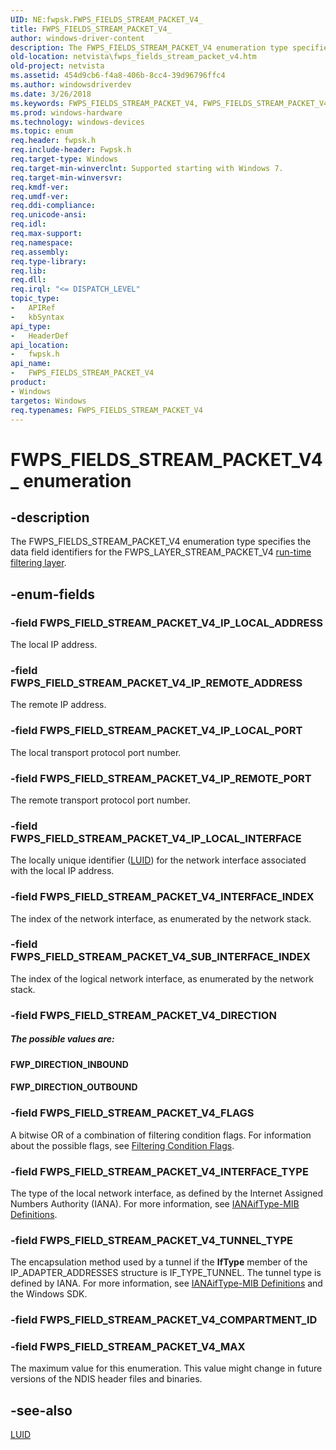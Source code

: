 ```yaml
---
UID: NE:fwpsk.FWPS_FIELDS_STREAM_PACKET_V4_
title: FWPS_FIELDS_STREAM_PACKET_V4_
author: windows-driver-content
description: The FWPS_FIELDS_STREAM_PACKET_V4 enumeration type specifies the data field identifiers for the FWPS_LAYER_STREAM_PACKET_V4 run-time filtering layer.
old-location: netvista\fwps_fields_stream_packet_v4.htm
old-project: netvista
ms.assetid: 454d9cb6-f4a8-406b-8cc4-39d96796ffc4
ms.author: windowsdriverdev
ms.date: 3/26/2018
ms.keywords: FWPS_FIELDS_STREAM_PACKET_V4, FWPS_FIELDS_STREAM_PACKET_V4 enumeration [Network Drivers Starting with Windows Vista], FWPS_FIELDS_STREAM_PACKET_V4_, FWPS_FIELD_STREAM_PACKET_V4_DIRECTION, FWPS_FIELD_STREAM_PACKET_V4_FLAGS, FWPS_FIELD_STREAM_PACKET_V4_INTERFACE_INDEX, FWPS_FIELD_STREAM_PACKET_V4_INTERFACE_TYPE, FWPS_FIELD_STREAM_PACKET_V4_IP_LOCAL_ADDRESS, FWPS_FIELD_STREAM_PACKET_V4_IP_LOCAL_INTERFACE, FWPS_FIELD_STREAM_PACKET_V4_IP_LOCAL_PORT, FWPS_FIELD_STREAM_PACKET_V4_IP_REMOTE_ADDRESS, FWPS_FIELD_STREAM_PACKET_V4_IP_REMOTE_PORT, FWPS_FIELD_STREAM_PACKET_V4_MAX, FWPS_FIELD_STREAM_PACKET_V4_SUB_INTERFACE_INDEX, FWPS_FIELD_STREAM_PACKET_V4_TUNNEL_TYPE, fwpsk/FWPS_FIELDS_STREAM_PACKET_V4, fwpsk/FWPS_FIELD_STREAM_PACKET_V4_DIRECTION, fwpsk/FWPS_FIELD_STREAM_PACKET_V4_FLAGS, fwpsk/FWPS_FIELD_STREAM_PACKET_V4_INTERFACE_INDEX, fwpsk/FWPS_FIELD_STREAM_PACKET_V4_INTERFACE_TYPE, fwpsk/FWPS_FIELD_STREAM_PACKET_V4_IP_LOCAL_ADDRESS, fwpsk/FWPS_FIELD_STREAM_PACKET_V4_IP_LOCAL_INTERFACE, fwpsk/FWPS_FIELD_STREAM_PACKET_V4_IP_LOCAL_PORT, fwpsk/FWPS_FIELD_STREAM_PACKET_V4_IP_REMOTE_ADDRESS, fwpsk/FWPS_FIELD_STREAM_PACKET_V4_IP_REMOTE_PORT, fwpsk/FWPS_FIELD_STREAM_PACKET_V4_MAX, fwpsk/FWPS_FIELD_STREAM_PACKET_V4_SUB_INTERFACE_INDEX, fwpsk/FWPS_FIELD_STREAM_PACKET_V4_TUNNEL_TYPE, netvista.fwps_fields_stream_packet_v4, wfp_ref_5_const_3_data_fields_c752002f-ca36-435a-9abb-5119e247258a.xml
ms.prod: windows-hardware
ms.technology: windows-devices
ms.topic: enum
req.header: fwpsk.h
req.include-header: Fwpsk.h
req.target-type: Windows
req.target-min-winverclnt: Supported starting with Windows 7.
req.target-min-winversvr: 
req.kmdf-ver: 
req.umdf-ver: 
req.ddi-compliance: 
req.unicode-ansi: 
req.idl: 
req.max-support: 
req.namespace: 
req.assembly: 
req.type-library: 
req.lib: 
req.dll: 
req.irql: "<= DISPATCH_LEVEL"
topic_type:
-	APIRef
-	kbSyntax
api_type:
-	HeaderDef
api_location:
-	fwpsk.h
api_name:
-	FWPS_FIELDS_STREAM_PACKET_V4
product:
- Windows
targetos: Windows
req.typenames: FWPS_FIELDS_STREAM_PACKET_V4
---
```


# FWPS_FIELDS_STREAM_PACKET_V4_ enumeration


## -description


The FWPS_FIELDS_STREAM_PACKET_V4 enumeration type specifies the data field identifiers for the
  FWPS_LAYER_STREAM_PACKET_V4 
  <a href="https://msdn.microsoft.com/en-us/library/windows/desktop/aa366492">run-time filtering layer</a>.


## -enum-fields




### -field FWPS_FIELD_STREAM_PACKET_V4_IP_LOCAL_ADDRESS

The local IP address.


### -field FWPS_FIELD_STREAM_PACKET_V4_IP_REMOTE_ADDRESS

The remote IP address.


### -field FWPS_FIELD_STREAM_PACKET_V4_IP_LOCAL_PORT

The local transport protocol port number.


### -field FWPS_FIELD_STREAM_PACKET_V4_IP_REMOTE_PORT

The remote transport protocol port number.


### -field FWPS_FIELD_STREAM_PACKET_V4_IP_LOCAL_INTERFACE

The locally unique identifier (<a href="https://msdn.microsoft.com/library/windows/hardware/ff557080">LUID</a>) for the network interface associated with the
     local IP address.


### -field FWPS_FIELD_STREAM_PACKET_V4_INTERFACE_INDEX

The index of the network interface, as enumerated by the network stack.


### -field FWPS_FIELD_STREAM_PACKET_V4_SUB_INTERFACE_INDEX

The index of the logical network interface, as enumerated by the network stack.


### -field FWPS_FIELD_STREAM_PACKET_V4_DIRECTION



#####  The possible values are:



#### FWP_DIRECTION_INBOUND



#### FWP_DIRECTION_OUTBOUND


### -field FWPS_FIELD_STREAM_PACKET_V4_FLAGS

A bitwise OR of a combination of filtering condition flags. For information about the possible
     flags, see 
     <a href="https://msdn.microsoft.com/library/windows/hardware/ff549942">Filtering Condition Flags</a>.


### -field FWPS_FIELD_STREAM_PACKET_V4_INTERFACE_TYPE

The type of the local network interface, as defined by the Internet Assigned Numbers Authority
     (IANA). For more information, see 
     <a href="http://go.microsoft.com/fwlink/p/?linkid=60066">IANAifType-MIB Definitions</a>.


### -field FWPS_FIELD_STREAM_PACKET_V4_TUNNEL_TYPE

The encapsulation method used by a tunnel if the 
     <b>IfType</b> member of the IP_ADAPTER_ADDRESSES structure is IF_TYPE_TUNNEL. The tunnel type is defined
     by IANA. For more information, see 
     <a href="http://go.microsoft.com/fwlink/p/?linkid=60066">IANAifType-MIB Definitions</a> and the
     Windows SDK.


### -field FWPS_FIELD_STREAM_PACKET_V4_COMPARTMENT_ID


### -field FWPS_FIELD_STREAM_PACKET_V4_MAX

The maximum value for this enumeration. This value might change in future versions of the NDIS
     header files and binaries.


## -see-also




<a href="https://msdn.microsoft.com/library/windows/hardware/ff557080">LUID</a>
 

 

